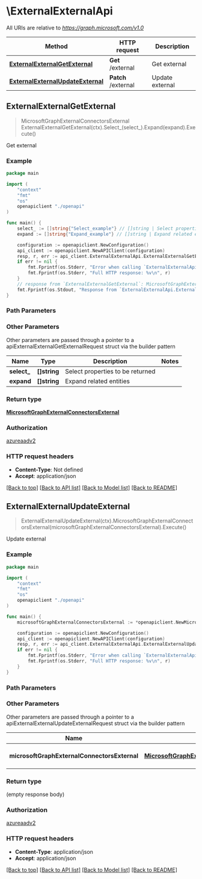 # \ExternalExternalApi

All URIs are relative to *https://graph.microsoft.com/v1.0*

Method | HTTP request | Description
------------- | ------------- | -------------
[**ExternalExternalGetExternal**](ExternalExternalApi.md#ExternalExternalGetExternal) | **Get** /external | Get external
[**ExternalExternalUpdateExternal**](ExternalExternalApi.md#ExternalExternalUpdateExternal) | **Patch** /external | Update external



## ExternalExternalGetExternal

> MicrosoftGraphExternalConnectorsExternal ExternalExternalGetExternal(ctx).Select_(select_).Expand(expand).Execute()

Get external

### Example

```go
package main

import (
    "context"
    "fmt"
    "os"
    openapiclient "./openapi"
)

func main() {
    select_ := []string{"Select_example"} // []string | Select properties to be returned (optional)
    expand := []string{"Expand_example"} // []string | Expand related entities (optional)

    configuration := openapiclient.NewConfiguration()
    api_client := openapiclient.NewAPIClient(configuration)
    resp, r, err := api_client.ExternalExternalApi.ExternalExternalGetExternal(context.Background()).Select_(select_).Expand(expand).Execute()
    if err != nil {
        fmt.Fprintf(os.Stderr, "Error when calling `ExternalExternalApi.ExternalExternalGetExternal``: %v\n", err)
        fmt.Fprintf(os.Stderr, "Full HTTP response: %v\n", r)
    }
    // response from `ExternalExternalGetExternal`: MicrosoftGraphExternalConnectorsExternal
    fmt.Fprintf(os.Stdout, "Response from `ExternalExternalApi.ExternalExternalGetExternal`: %v\n", resp)
}
```

### Path Parameters



### Other Parameters

Other parameters are passed through a pointer to a apiExternalExternalGetExternalRequest struct via the builder pattern


Name | Type | Description  | Notes
------------- | ------------- | ------------- | -------------
 **select_** | **[]string** | Select properties to be returned | 
 **expand** | **[]string** | Expand related entities | 

### Return type

[**MicrosoftGraphExternalConnectorsExternal**](MicrosoftGraphExternalConnectorsExternal.md)

### Authorization

[azureaadv2](../README.md#azureaadv2)

### HTTP request headers

- **Content-Type**: Not defined
- **Accept**: application/json

[[Back to top]](#) [[Back to API list]](../README.md#documentation-for-api-endpoints)
[[Back to Model list]](../README.md#documentation-for-models)
[[Back to README]](../README.md)


## ExternalExternalUpdateExternal

> ExternalExternalUpdateExternal(ctx).MicrosoftGraphExternalConnectorsExternal(microsoftGraphExternalConnectorsExternal).Execute()

Update external

### Example

```go
package main

import (
    "context"
    "fmt"
    "os"
    openapiclient "./openapi"
)

func main() {
    microsoftGraphExternalConnectorsExternal := *openapiclient.NewMicrosoftGraphExternalConnectorsExternal() // MicrosoftGraphExternalConnectorsExternal | New property values

    configuration := openapiclient.NewConfiguration()
    api_client := openapiclient.NewAPIClient(configuration)
    resp, r, err := api_client.ExternalExternalApi.ExternalExternalUpdateExternal(context.Background()).MicrosoftGraphExternalConnectorsExternal(microsoftGraphExternalConnectorsExternal).Execute()
    if err != nil {
        fmt.Fprintf(os.Stderr, "Error when calling `ExternalExternalApi.ExternalExternalUpdateExternal``: %v\n", err)
        fmt.Fprintf(os.Stderr, "Full HTTP response: %v\n", r)
    }
}
```

### Path Parameters



### Other Parameters

Other parameters are passed through a pointer to a apiExternalExternalUpdateExternalRequest struct via the builder pattern


Name | Type | Description  | Notes
------------- | ------------- | ------------- | -------------
 **microsoftGraphExternalConnectorsExternal** | [**MicrosoftGraphExternalConnectorsExternal**](MicrosoftGraphExternalConnectorsExternal.md) | New property values | 

### Return type

 (empty response body)

### Authorization

[azureaadv2](../README.md#azureaadv2)

### HTTP request headers

- **Content-Type**: application/json
- **Accept**: application/json

[[Back to top]](#) [[Back to API list]](../README.md#documentation-for-api-endpoints)
[[Back to Model list]](../README.md#documentation-for-models)
[[Back to README]](../README.md)

